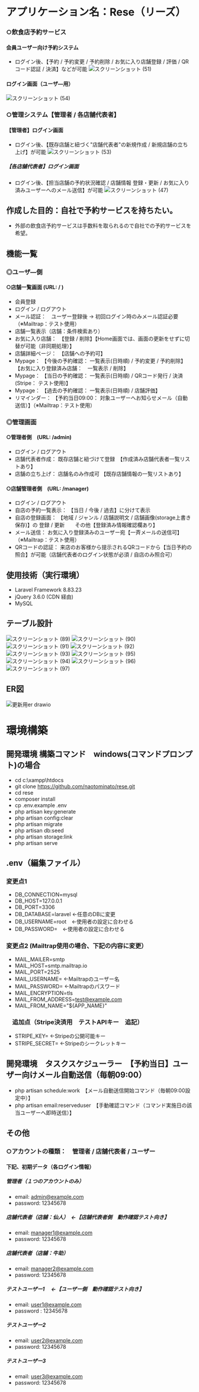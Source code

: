 # アプリケーション名：Rese（リーズ）
### ○飲食店予約サービス
#### 会員ユーザー向け予約システム
- ログイン後、【予約 / 予約変更 / 予約削除 / お気に入り店舗登録 / 評価 / QRコード認証 / 決済】などが可能
![スクリーンショット (51)](https://user-images.githubusercontent.com/103915849/189517514-0a5130e7-4b1b-4ab8-afdc-973976246f2e.png)
#### ログイン画面（ユーザ―用）
![スクリーンショット (54)](https://user-images.githubusercontent.com/103915849/189517556-0499265d-689a-4008-af8e-76ad0c87f92a.png)

### ○管理システム【管理者 / 各店舗代表者】
#### 【管理者】ログイン画面
- ログイン後、【既存店舗と紐づく"店舗代表者"の新規作成 / 新規店舗の立ち上げ】が可能
![スクリーンショット (53)](https://user-images.githubusercontent.com/103915849/189517493-cfa2ec55-665b-435d-ad88-5222b85637a6.png)
##### 【各店舗代表者】ログイン画面
- ログイン後、【担当店舗の予約状況確認 / 店舗情報 登録・更新 / お気に入り済みユーザーへのメール送信】が可能
![スクリーンショット (47)](https://user-images.githubusercontent.com/103915849/189517496-7b0d3822-bde7-4bf3-97ee-275cdfc4fcf8.png)

## 作成した目的：自社で予約サービスを持ちたい。
- 外部の飲食店予約サービスは手数料を取られるので自社での予約サービスを希望。

## 機能一覧
### ◎ユーザ―側
#### ○店舗一覧画面 (URL: / ) 
- 会員登録
- ログイン / ログアウト
- メール認証：　ユーザー登録後 → 初回ログイン時のみメール認証必要（※Mailtrap：テスト使用）
- 店舗一覧表示（店舗：条件検索あり）
- お気に入り店舗：　【登録 / 削除】【Home画面では、画面の更新をせずに切替が可能（非同期処理）】
- 店舗詳細ページ：　【店舗への予約可】
- Mypage： 【今後の予約確認： 一覧表示(日時順) / 予約変更 / 予約削除】　【お気に入り登録済み店舗：　一覧表示 / 削除】
- Mypage： 【当日の予約確認： 一覧表示(日時順) / QRコード発行 / 決済(Stripe： テスト使用)】
- Mypage： 【過去の予約確認： 一覧表示(日時順) / 店舗評価】
- リマインダー： 【予約当日09:00： 対象ユーザーへお知らせメール（自動送信）】（※Mailtrap：テスト使用）

### ◎管理画面
#### ○管理者側　(URL: /admin)
- ログイン / ログアウト
- 店舗代表者作成： 既存店舗と紐づけて登録　【作成済み店舗代表者一覧リストあり】
- 店舗の立ち上げ： 店舗名のみ作成可 【既存店舗情報の一覧リストあり】

#### ○店舗管理者側　(URL: /manager)
- ログイン / ログアウト
- 自店の予約一覧表示： 【当日 / 今後 / 過去】に分けて表示
- 自店の登録画面： 【地域 / ジャンル / 店舗説明文 / 店舗画像(storage上書き保存)】の 登録 / 更新　　その他【登録済み情報確認欄あり】
- メール送信： お気に入り登録済みのユーザー宛【一斉メールの送信可】（※Mailtrap：テスト使用）
- QRコードの認証： 来店のお客様から提示されるQRコードから【当日予約の照合】が可能（店舗代表者のログイン状態が必須 / 自店のみ照合可）

## 使用技術（実行環境）
- Laravel Framework 8.83.23
- jQuery 3.6.0 (CDN 経由)
- MySQL

## テーブル設計
![スクリーンショット (89)](https://user-images.githubusercontent.com/103915849/189526054-42abbc8c-e4bb-4b3c-899d-dc34cf305349.png)
![スクリーンショット (90)](https://user-images.githubusercontent.com/103915849/189526059-5d8beef0-abb8-4b83-bda6-c2957b46fd20.png)
![スクリーンショット (91)](https://user-images.githubusercontent.com/103915849/189526061-451556dc-df93-457d-8e3c-e9b7a2160f14.png)
![スクリーンショット (92)](https://user-images.githubusercontent.com/103915849/189526066-26230826-c023-4abe-8878-e0902b284a7a.png)
![スクリーンショット (93)](https://user-images.githubusercontent.com/103915849/189526070-96da49a6-b14d-42fd-8349-db02b1c895ba.png)
![スクリーンショット (95)](https://user-images.githubusercontent.com/103915849/189526074-6a64997c-ced8-410f-ac0f-345271c0d9b4.png)
![スクリーンショット (94)](https://user-images.githubusercontent.com/103915849/189526079-ab04f40f-5052-4d71-b251-b72545f94eb7.png)
![スクリーンショット (96)](https://user-images.githubusercontent.com/103915849/189526083-90935ba5-2629-41a3-aec6-513b1b135753.png)
![スクリーンショット (97)](https://user-images.githubusercontent.com/103915849/189526085-cfadc375-02d0-4faa-ad14-fd07e9c16184.png)

## ER図
![更新用er drawio](https://user-images.githubusercontent.com/103915849/189526179-dac44faa-2969-484b-bcb2-08473b969655.png)

# 環境構築
## 開発環境 構築コマンド　windows(コマンドプロンプト)の場合
- cd c:\xampp\htdocs
- git clone https://github.com/naotominato/rese.git
- cd rese
- composer install
- cp .env.example .env
- php artisan key:generate
- php artisan config:clear
- php artisan migrate
- php artisan db:seed
- php artisan storage:link
- php artisan serve
## .env（編集ファイル）
### 変更点1
- DB_CONNECTION=mysql
- DB_HOST=127.0.0.1
- DB_PORT=3306
- DB_DATABASE=laravel ←任意のDBに変更
- DB_USERNAME=root　←使用者の設定に合わせる
- DB_PASSWORD=　←使用者の設定に合わせる
### 変更点2 (Mailtrap使用の場合、下記の内容に変更）
- MAIL_MAILER=smtp
- MAIL_HOST=smtp.mailtrap.io
- MAIL_PORT=2525
- MAIL_USERNAME= ←Mailtrapのユーザー名
- MAIL_PASSWORD= ←Mailtrapのパスワード
- MAIL_ENCRYPTION=tls
- MAIL_FROM_ADDRESS=test@example.com
- MAIL_FROM_NAME="${APP_NAME}"
### 　追加点（Stripe決済用　テストAPIキー　追記）
- STRIPE_KEY= ←Stripeの公開可能キー
- STRIPE_SECRET= ←Stripeのシークレットキー

## 開発環境　タスクスケジューラー　【予約当日】ユーザー向けメール自動送信（毎朝09:00）
- php artisan schedule:work　【メール自動送信開始コマンド（毎朝09:00設定中）】
- php artisan email:reserveduser　【手動確認コマンド（コマンド実施日の該当ユーザーへ即時送信）】

## その他
### ○アカウントの種類：　管理者 / 店舗代表者 / ユーザー
#### 下記、初期データ（各ログイン情報）
##### 管理者（１つのアカウントのみ）
- email:    admin@example.com
- password: 12345678
##### 店舗代表者（店舗：仙人）　←【店舗代表者側　動作確認テスト向き】
- email:    manager1@example.com
- password: 12345678
##### 店舗代表者（店舗：牛助）
- email:    manager2@example.com
- password: 12345678
##### テストユーザー1 　←【ユーザー側　動作確認テスト向き】
- email:    user1@example.com
- password : 12345678
##### テストユーザー2
- email:    user2@example.com
- password: 12345678
##### テストユーザー3
- email:    user3@example.com
- password: 12345678
